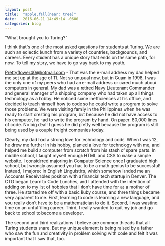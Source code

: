 ```yaml
---
layout: post
title:  "apple.fall(near: tree)"
date:   2016-06-21 14:49:14 -0600
categories: blog
---
```

"What brought you to Turing?"

I think that's one of the most asked questions for students at Turing. We are such an eclectic bunch from a variety of countries, backgrounds, and careers. Every student has a unique story that ends on the same path, for now. To tell my story, we have to go way back to my youth.
<!--excerpt-->
Prettyflower40@hotmail.com - That was the e-mail address my dad helped me set up at the age of 11. Not so unusual now, but in Guam in 1998, I was the only one of my peers who had an e-mail address or cared much about computers in general. My dad was a retired Navy Lieutenant Commander and general manager of a shipping company who had taken up all things technology as a hobby. He noticed some inefficiences at his office, and decided to teach himself how to code so he could write a program to solve those problems. We were visiting family in the Philippines when he was ready to start creating his program, but because he did not have access to his computer, he had to write the program by hand. On paper. 80,000 lines of code. No big deal! I guess he did pretty well because the program is still being used by a couple freight companies today.

Clearly, my dad had a strong love for technology and code. When I was 12, he drew me further in his hobby, planted a love for technology with me, and helped me build a computer from scratch from his stash of spare parts. In middle school, I taught myself enough HTML and CSS to make a simple website. I considered majoring in Computer Science once I graduated high school, but wrongly assumed you had to be a math genius to be successful! Instead, I majored in English Linguistics, which somehow landed me an Accounts Receivables position with a financial tech startup in Denver. The CTO began Learn to Code Lunches, and I attended with the intention of adding on to my list of hobbies that I don’t have time for as a mother of three. He started me off with a basic Ruby course, and three things became very apparent to me. First, learning to code is learning a new language, and you really don’t have to be a mathematician to do it. Second, I was wasting time on an unfulfilling career. Third, I really wanted to quit my job and go back to school to become a developer.

The second and third realizations I believe are common threads that all Turing students share. But my unique element is being raised by a father who saw the fun and creativity in problem solving with code and felt it was important that I saw that, too.

